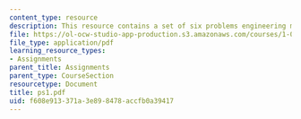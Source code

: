 ```yaml
---
content_type: resource
description: This resource contains a set of six problems engineering mechanics II.
file: https://ol-ocw-studio-app-production.s3.amazonaws.com/courses/1-060-engineering-mechanics-ii-spring-2006/f608e913371a3e898478accfb0a39417_ps1.pdf
file_type: application/pdf
learning_resource_types:
- Assignments
parent_title: Assignments
parent_type: CourseSection
resourcetype: Document
title: ps1.pdf
uid: f608e913-371a-3e89-8478-accfb0a39417
---
```


